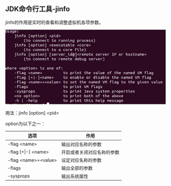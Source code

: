 ## JDK命令行工具-jinfo

jinfo的作用是实时的查看和调整虚拟机各项参数。

![jvm_17](https://raw.githubusercontent.com/toplhy/toplhy.github.io/main/images/jvm/jvm_17.png)

用法：jinfo \[option] \<pid\>  

option为以下之一：

| 选项                     | 作用                       |
| ------------------------ | -------------------------- |
| -flag \<name\>           | 输出对应名称的参数         |
| -flag [+\|-] \<name\>    | 开启或者关闭对应名称的参数 |
| -flag \<name\>=\<value\> | 设定对应名称的参数         |
| -flags                   | 输出全部的参数             |
| -sysprops                | 输出系统属性               |

